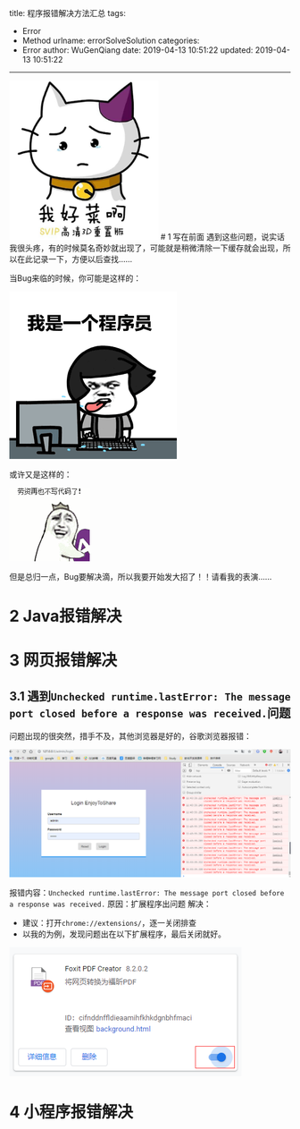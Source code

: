 title: 程序报错解决方法汇总
tags:
  - Error
  - Method
urlname: errorSolveSolution
categories:
  - Error
author: WuGenQiang
date: 2019-04-13 10:51:22
updated: 2019-04-13 10:51:22
---
<img width="267px" alt="呆萌的程序员" src="https://raw.githubusercontent.com/wugenqiang/PictureBed/master/pictures/069(2).jpg"/>
# 1 写在前面
遇到这些问题，说实话我很头疼，有的时候莫名奇妙就出现了，可能就是稍微清除一下缓存就会出现，所以在此记录一下，方便以后查找……

<!--more-->

当Bug来临的时候，你可能是这样的：

![](https://raw.githubusercontent.com/wugenqiang/PictureBed/master/pictures/070.gif)

或许又是这样的：

![](https://raw.githubusercontent.com/wugenqiang/PictureBed/master/pictures/071.gif)

但是总归一点，Bug要解决滴，所以我要开始发大招了！！请看我的表演……
# 2 Java报错解决

# 3 网页报错解决
## 3.1 遇到`Unchecked runtime.lastError: The message port closed before a response was received.`问题
问题出现的很突然，措手不及，其他浏览器是好的，谷歌浏览器报错：

![](https://raw.githubusercontent.com/wugenqiang/PictureBed/master/pictures/20190413114352.png)

报错内容：`Unchecked runtime.lastError: The message port closed before a response was received.`
原因：扩展程序出问题
解决：
* 建议：打开`chrome://extensions/`，逐一关闭排查
* 以我的为例，发现问题出在以下扩展程序，最后关闭就好。

![](https://raw.githubusercontent.com/wugenqiang/PictureBed/master/pictures/20190413120310.png)

# 4 小程序报错解决